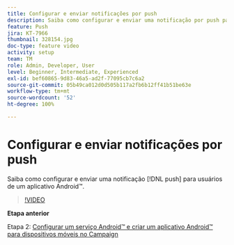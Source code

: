```yaml
---
title: Configurar e enviar notificações por push
description: Saiba como configurar e enviar uma notificação por push para usuários de aplicativos Android™.
feature: Push
jira: KT-7966
thumbnail: 328154.jpg
doc-type: feature video
activity: setup
team: TM
role: Admin, Developer, User
level: Beginner, Intermediate, Experienced
exl-id: bef60865-9d83-46a5-ad2f-77095cb7c6a2
source-git-commit: 05b49ca012d0d505b117a2fb6b12ff41b51be63e
workflow-type: tm+mt
source-wordcount: '52'
ht-degree: 100%

---
```


# Configurar e enviar notificações por push

Saiba como configurar e enviar uma notificação [!DNL push] para usuários de um aplicativo Android™.

>[!VIDEO](https://video.tv.adobe.com/v/328154?quality=12&learn=on)

**Etapa anterior**

Etapa 2: [Configurar um serviço Android™ e criar um aplicativo Android™ para dispositivos móveis no Campaign](/help/tutorial-get-started-with-push-notifications-for-android/configure-an-android-service-in-campaign.md)
